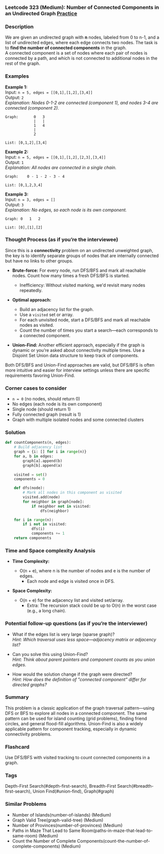 ### Leetcode 323 (Medium): Number of Connected Components in an Undirected Graph [Practice](https://leetcode.com/problems/number-of-connected-components-in-an-undirected-graph)

### Description  
We are given an undirected graph with **n** nodes, labeled from 0 to n-1, and a list of undirected edges, where each edge connects two nodes. The task is to **find the number of connected components** in the graph.  
A connected component is a set of nodes where each pair of nodes is connected by a path, and which is not connected to additional nodes in the rest of the graph.

### Examples  

**Example 1:**  
Input: `n = 5, edges = [[0,1],[1,2],[3,4]]`  
Output: `2`  
*Explanation: Nodes 0-1-2 are connected (component 1), and nodes 3-4 are connected (component 2).*

```
Graph:       0   3
             |   |
             1   4
             |
             2

List: [0,1,2],[3,4]
```

**Example 2:**  
Input: `n = 5, edges = [[0,1],[1,2],[2,3],[3,4]]`  
Output: `1`  
*Explanation: All nodes are connected in a single chain.*

```
Graph:    0 - 1 - 2 - 3 - 4

List: [0,1,2,3,4]
```

**Example 3:**  
Input: `n = 3, edges = []`  
Output: `3`  
*Explanation: No edges, so each node is its own component.*

```
Graph: 0   1   2

List: [0],[1],[2]
```

### Thought Process (as if you’re the interviewee)  
Since this is a **connectivity** problem on an undirected unweighted graph, the key is to identify separate groups of nodes that are internally connected but have no links to other groups.  

- **Brute-force:** For every node, run DFS/BFS and mark all reachable nodes. Count how many times a fresh DFS/BFS is started.  
  - Inefficiency: Without visited marking, we'd revisit many nodes repeatedly.

- **Optimal approach:**  
  - Build an adjacency list for the graph.
  - Use a `visited` set or array.
  - For each unvisited node, start a DFS/BFS and mark all reachable nodes as visited.
  - Count the number of times you start a search—each corresponds to a connected component.
  
- **Union-Find:** Another efficient approach, especially if the graph is dynamic or you’re asked about connectivity multiple times. Use a Disjoint Set Union data structure to keep track of components.

Both DFS/BFS and Union-Find approaches are valid, but DFS/BFS is often more intuitive and easier for interview settings unless there are specific requirements favoring Union-Find.

### Corner cases to consider  
- `n = 0` (no nodes, should return 0)
- No edges (each node is its own component)
- Single node (should return 1)
- Fully connected graph (result is 1)
- Graph with multiple isolated nodes and some connected clusters

### Solution

```python
def countComponents(n, edges):
    # Build adjacency list
    graph = {i: [] for i in range(n)}
    for a, b in edges:
        graph[a].append(b)
        graph[b].append(a)
        
    visited = set()
    components = 0

    def dfs(node):
        # Mark all nodes in this component as visited
        visited.add(node)
        for neighbor in graph[node]:
            if neighbor not in visited:
                dfs(neighbor)

    for i in range(n):
        if i not in visited:
            dfs(i)
            components += 1
    return components
```

### Time and Space complexity Analysis  

- **Time Complexity:**  
  - O(n + e), where n is the number of nodes and e is the number of edges.
    - Each node and edge is visited once in DFS.

- **Space Complexity:**  
  - O(n + e) for the adjacency list and visited set/array.
    - Extra: The recursion stack could be up to O(n) in the worst case (e.g., a long chain).

### Potential follow-up questions (as if you’re the interviewer)  

- What if the edges list is very large (sparse graph)?  
  *Hint: Which traversal uses less space—adjacency matrix or adjacency list?*

- Can you solve this using Union-Find?  
  *Hint: Think about parent pointers and component counts as you union edges.*

- How would the solution change if the graph were directed?  
  *Hint: How does the definition of "connected component" differ for directed graphs?*

### Summary
This problem is a classic application of the graph traversal pattern—using DFS or BFS to explore all nodes in a connected component. The same pattern can be used for island counting (grid problems), finding friend circles, and general flood-fill algorithms. Union-Find is also a widely applicable pattern for component tracking, especially in dynamic connectivity problems.


### Flashcard
Use DFS/BFS with visited tracking to count connected components in a graph.

### Tags
Depth-First Search(#depth-first-search), Breadth-First Search(#breadth-first-search), Union Find(#union-find), Graph(#graph)

### Similar Problems
- Number of Islands(number-of-islands) (Medium)
- Graph Valid Tree(graph-valid-tree) (Medium)
- Number of Provinces(number-of-provinces) (Medium)
- Paths in Maze That Lead to Same Room(paths-in-maze-that-lead-to-same-room) (Medium)
- Count the Number of Complete Components(count-the-number-of-complete-components) (Medium)